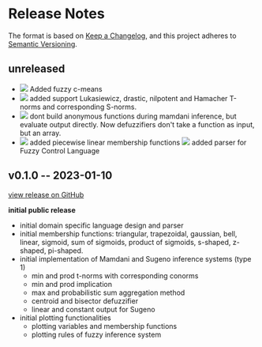 # Release Notes

The format is based on [Keep a Changelog](https://keepachangelog.com/en/1.0.0/), and this project adheres to [Semantic Versioning](https://semver.org/spec/v2.0.0.html).

## unreleased

- ![][badge-feature] Added fuzzy c-means
- ![][badge-enhancement] added support Lukasiewicz, drastic, nilpotent and Hamacher T-norms and corresponding S-norms.
- ![][badge-enhancement] dont build anonymous functions during mamdani inference, but evaluate output directly. Now defuzzifiers don't take a function as input, but an array.
- ![][badge-feature] added piecewise linear membership functions
![][badge-feature] added parser for Fuzzy Control Language 
## v0.1.0 -- 2023-01-10

[view release on GitHub](https://github.com/lucaferranti/FuzzyLogic.jl/releases/tag/v0.1.0)

**initial public release**

- initial domain specific language design and parser
- initial membership functions: triangular, trapezoidal, gaussian, bell, linear, sigmoid, sum of sigmoids, product of sigmoids, s-shaped, z-shaped, pi-shaped.
- initial implementation of Mamdani and Sugeno inference systems (type 1)
  - min and prod t-norms with corresponding conorms
  - min and prod implication
  - max and probabilistic sum aggregation method
  - centroid and bisector defuzzifier
  - linear and constant output for Sugeno
- initial plotting functionalities
  - plotting variables and membership functions
  - plotting rules of fuzzy inference system

[badge-breaking]: https://img.shields.io/badge/BREAKING-red.svg
[badge-deprecation]: https://img.shields.io/badge/deprecation-orange.svg
[badge-feature]: https://img.shields.io/badge/new%20feature-green.svg
[badge-enhancement]: https://img.shields.io/badge/enhancement-blue.svg
[badge-bugfix]: https://img.shields.io/badge/bugfix-purple.svg
[badge-security]: https://img.shields.io/badge/security-black.svg
[badge-experimental]: https://img.shields.io/badge/experimental-lightgrey.svg
[badge-maintenance]: https://img.shields.io/badge/maintenance-gray.svg